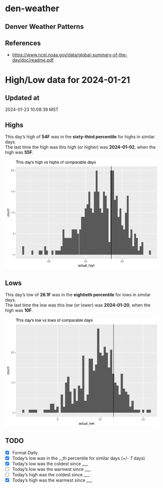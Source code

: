 # den-weather

## Denver Weather Patterns

## References

- <https://www.ncei.noaa.gov/data/global-summary-of-the-day/doc/readme.pdf>

# High/Low data for 2024-01-21

## Updated at

2024-01-23 10:08:39 MST

## Highs

This day’s high of **54F** was in the **sixty-third percentile** for
highs in similar days.  
The last time the high was this high (or higher) was **2024-01-02**,
when the high was **55F**.

![](readme_files/figure-commonmark/unnamed-chunk-4-1.png)

## Lows

This day’s low of **26.1F** was in the **eightieth percentile** for lows
in similar days.  
The last time the low was this low (or lower) was **2024-01-20**, when
the high was **10F**.

![](readme_files/figure-commonmark/unnamed-chunk-6-1.png)

## TODO

- [x] Format Daily
- [x] Today’s low was in the \_\_th percentile for similar days (+/- 7
  days)
- [x] Today’s low was the coldest since \_\_\_
- [ ] Today’s low was the warmest since \_\_\_
- [ ] Today’s high was the coldest since \_\_\_
- [x] Today’s high was the warmest since \_\_\_
